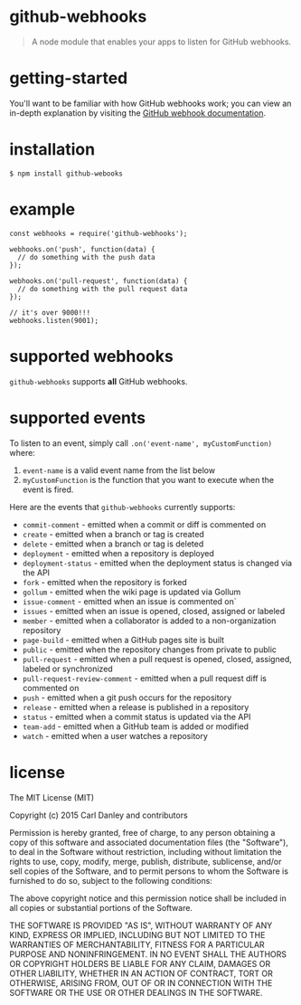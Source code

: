 # github-webhooks

> A node module that enables your apps to listen for GitHub webhooks.

# getting-started

You'll want to be familiar with how GitHub webhooks work; you can view an in-depth explanation by visiting the [GitHub webhook documentation](https://developer.github.com/webhooks/).
 
# installation

```
$ npm install github-webooks
```

# example

```
const webhooks = require('github-webhooks');

webhooks.on('push', function(data) {
  // do something with the push data
});

webhooks.on('pull-request', function(data) {
  // do something with the pull request data
});

// it's over 9000!!!
webhooks.listen(9001);
```

# supported webhooks

`github-webhooks` supports **all** GitHub webhooks.

# supported events

To listen to an event, simply call `.on('event-name', myCustomFunction)` where:

1. `event-name` is a valid event name from the list below
1. `myCustomFunction` is the function that you want to execute when the event is fired.


Here are the events that `github-webhooks` currently supports:

* `commit-comment` - emitted when a commit or diff is commented on
* `create` - emitted when a branch or tag is created
* `delete` - emitted when a branch or tag is deleted
* `deployment` - emitted when a repository is deployed
* `deployment-status` - emitted when the deployment status is changed via the API
* `fork` - emitted when the repository is forked
* `gollum` - emitted when the wiki page is updated via Gollum
* `issue-comment` - emitted when an issue is commented on`
* `issues` - emitted when an issue is opened, closed, assigned or labeled
* `member` - emitted when a collaborator is added to a non-organization repository
* `page-build` - emitted when a GitHub pages site is built
* `public` - emitted when the repository changes from private to public
* `pull-request` - emitted when a pull request is opened, closed, assigned, labeled or synchronized
* `pull-request-review-comment` - emitted when a pull request diff is commented on
* `push` - emitted when a git push occurs for the repository
* `release` - emitted when a release is published in a repository
* `status` - emitted when a commit status is updated via the API
* `team-add` - emitted when a GitHub team is added or modified
* `watch` - emitted when a user watches a repository

# license

The MIT License (MIT)

Copyright (c) 2015 Carl Danley and contributors

Permission is hereby granted, free of charge, to any person obtaining a copy of this software and associated documentation files (the "Software"), to deal in the Software without restriction, including without limitation the rights to use, copy, modify, merge, publish, distribute, sublicense, and/or sell copies of the Software, and to permit persons to whom the Software is furnished to do so, subject to the following conditions:

The above copyright notice and this permission notice shall be included in all copies or substantial portions of the Software.

THE SOFTWARE IS PROVIDED "AS IS", WITHOUT WARRANTY OF ANY KIND, EXPRESS OR IMPLIED, INCLUDING BUT NOT LIMITED TO THE WARRANTIES OF MERCHANTABILITY, FITNESS FOR A PARTICULAR PURPOSE AND NONINFRINGEMENT. IN NO EVENT SHALL THE AUTHORS OR COPYRIGHT HOLDERS BE LIABLE FOR ANY CLAIM, DAMAGES OR OTHER LIABILITY, WHETHER IN AN ACTION OF CONTRACT, TORT OR OTHERWISE, ARISING FROM, OUT OF OR IN CONNECTION WITH THE SOFTWARE OR THE USE OR OTHER DEALINGS IN THE SOFTWARE.
